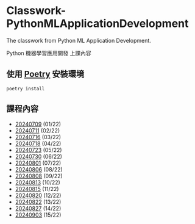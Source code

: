 # Classwork-PythonMLApplicationDevelopment

The classwork from Python ML Application Development.

Python 機器學習應用開發 上課內容

## 使用 [Poetry](https://python-poetry.org/docs/) 安裝環境

```shell
poetry install
```

## 課程內容

- [20240709](https://github.com/chesterXalan/Classwork-PythonMLApplicationDevelopment/tree/main/lesson01) (01/22)
- [20240711](https://github.com/chesterXalan/Classwork-PythonMLApplicationDevelopment/tree/main/lesson02) (02/22)
- [20240716](https://github.com/chesterXalan/Classwork-PythonMLApplicationDevelopment/tree/main/lesson03) (03/22)
- [20240718](https://github.com/chesterXalan/Classwork-PythonMLApplicationDevelopment/tree/main/lesson04) (04/22)
- [20240723](https://github.com/chesterXalan/Classwork-PythonMLApplicationDevelopment/tree/main/lesson05) (05/22)
- [20240730](https://github.com/chesterXalan/Classwork-PythonMLApplicationDevelopment/tree/main/lesson06) (06/22)
- [20240801](https://github.com/chesterXalan/Classwork-PythonMLApplicationDevelopment/tree/main/lesson07) (07/22)
- [20240806](https://github.com/chesterXalan/Classwork-PythonMLApplicationDevelopment/tree/main/lesson08) (08/22)
- [20240808](https://github.com/chesterXalan/Classwork-PythonMLApplicationDevelopment/tree/main/lesson09) (09/22)
- [20240813](https://github.com/chesterXalan/Classwork-PythonMLApplicationDevelopment/tree/main/lesson10) (10/22)
- [20240815](https://github.com/chesterXalan/Classwork-PythonMLApplicationDevelopment/tree/main/lesson11) (11/22)
- [20240820](https://github.com/chesterXalan/Classwork-PythonMLApplicationDevelopment/tree/main/lesson12) (12/22)
- [20240822](https://github.com/chesterXalan/Classwork-PythonMLApplicationDevelopment/tree/main/lesson13) (13/22)
- [20240827](https://github.com/chesterXalan/Classwork-PythonMLApplicationDevelopment/tree/main/lesson14) (14/22)
- [20240903](https://github.com/chesterXalan/Classwork-PythonMLApplicationDevelopment/tree/main/lesson15) (15/22)
